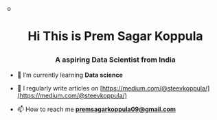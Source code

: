 o<h1 align="center">Hi This is Prem Sagar Koppula
<h3 align="center">A aspiring Data Scientist from India</h3>

- 🌱 I’m currently learning **Data science**

- 📝 I regularly write articles on [https://medium.com/@steevkoppula/](https://medium.com/@steevkoppula/)

- 📫 How to reach me **premsagarkoppula09@gmail.com**


